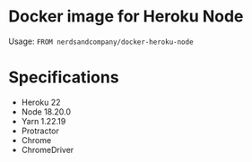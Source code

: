 # Docker image for Heroku Node

Usage: `FROM nerdsandcompany/docker-heroku-node`

# Specifications

* Heroku 22
* Node 18.20.0
* Yarn 1.22.19
* Protractor
* Chrome
* ChromeDriver
